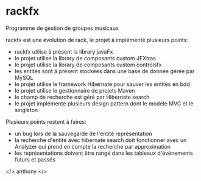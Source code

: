 # rackfx
Programme de gestion de groupes musicaux

rackfx est une évolution de rack, le projet à implémenté plusieurs points:
- rackfx utilise à présent la library javaFx
- le projet utilise la library de composants custom JFXtras
- le projet utilise la library de composants custom controlsfx
- les entités sont à présent stockées dans une base de donnée gérée par MySQL
- le projet utilise le framework Hibernate pour sauver les entités en bdd
- le projet utilise le gestionnaire de projets Maven
- le champ de recherche est géré par Hibernate search
- le projet implémente plusieurs design pattern dont le modèle MVC et le singleton

Plusieurs points restent à faires:
- un bug lors de la sauvegarde de l'entité représentation
- la recherche d'entité avec hibernate search doit fonctionner avec un Analyzer
  qui prend en compte la recherche par approximation
- les représentations doivent être rangé dans les tableaux d'événements futurs et passés

</> anthony </>
